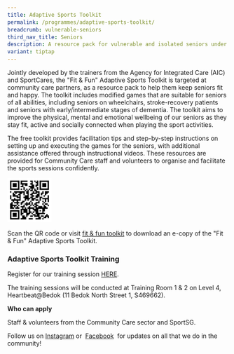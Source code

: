 ```yaml
---
title: Adaptive Sports Toolkit
permalink: /programmes/adaptive-sports-toolkit/
breadcrumb: vulnerable-seniors
third_nav_title: Seniors
description: A resource pack for vulnerable and isolated seniors under SportCares
variant: tiptap
---
```

<p>Jointly developed by the trainers from the Agency for Integrated Care
(AIC) and SportCares, the "Fit &amp; Fun" Adaptive Sports Toolkit is targeted
at community care partners, as a resource pack to help them keep seniors
fit and happy. The toolkit includes modified games that are suitable for
seniors of all abilities, including seniors on wheelchairs, stroke-recovery
patients and seniors with early/intermediate stages of dementia. The toolkit
aims to improve the physical, mental and emotional wellbeing of our seniors
as they stay fit, active and socially connected when playing the sport
activities.</p>
<p>The free toolkit provides facilitation tips and step-by-step instructions
on setting up and executing the games for the seniors, with additional
assistance offered through instructional videos. These resources are provided
for Community Care staff and volunteers to organise and facilitate the
sports sessions confidently.</p>
<div class="isomer-image-wrapper">
<img style="width: 20%;" height="auto" width="100%" alt="" src="/images/fitandfunadaptivesportstoolkit_resized.png">
</div>
<p>Scan the QR code or visit <a href="https://for.sg/fit-fun-toolkit" rel="noopener noreferrer nofollow" target="_blank">fit &amp; fun toolkit</a> to download
an e-copy of the "Fit &amp; Fun" Adaptive Sports Toolkit.</p>
<h3>Adaptive Sports Toolkit Training</h3>
<p>Register for our training session <a href="https://go.gov.sg/sportcares-ast-training-2022" rel="noopener noreferrer nofollow" target="_blank">HERE</a>.</p>
<p>The training sessions will be conducted at Training Room 1 &amp; 2 on
Level 4, Heartbeat@Bedok (11 Bedok North Street 1, S469662).</p>
<p><strong>Who can apply</strong>
</p>
<p>Staff &amp; volunteers from the Community Care sector and SportSG.</p>
<p>Follow us on&nbsp;<a href="https://www.instagram.com/sportcares/" rel="noopener noreferrer nofollow" target="_blank">Instagram</a>&nbsp;or&nbsp;
<a href="https://www.facebook.com/SportCaresSG" rel="noopener noreferrer nofollow" target="_blank">Facebook</a>&nbsp; for updates on all that we do in the community!</p>